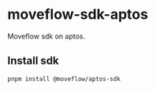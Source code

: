 # moveflow-sdk-aptos

Moveflow sdk on aptos.

## Install sdk

```shell
pnpm install @moveflow/aptos-sdk
```
